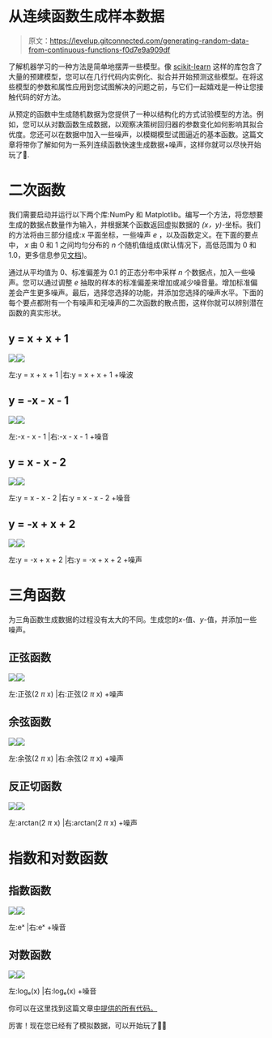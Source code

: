 # 从连续函数生成样本数据

> 原文：<https://levelup.gitconnected.com/generating-random-data-from-continuous-functions-f0d7e9a909df>

了解机器学习的一种方法是简单地摆弄一些模型。像 [scikit-learn](https://scikit-learn.org/stable/index.html) 这样的库包含了大量的预建模型，您可以在几行代码内实例化、拟合并开始预测这些模型。在将这些模型的参数和属性应用到您试图解决的问题之前，与它们一起嬉戏是一种让您接触代码的好方法。

从预定的函数中生成随机数据为您提供了一种以结构化的方式试验模型的方法。例如，您可以从对数函数生成数据，以观察决策树回归器的参数变化如何影响其拟合优度。您还可以在数据中加入一些噪声，以模糊模型试图逼近的基本函数。这篇文章将带你了解如何为一系列连续函数快速生成数据+噪声，这样你就可以尽快开始玩了🚀️.

# 二次函数

我们需要启动并运行以下两个库:NumPy 和 Matplotlib。编写一个方法，将您想要生成的数据点数量作为输入，并根据某个函数返回虚拟数据的 *(x，y)*-坐标。我们的方法将由三部分组成:x 平面坐标，一些噪声 *e* ，以及函数定义。在下面的要点中， *x* 由 0 和 1 之间均匀分布的 *n* 个随机值组成(默认情况下，高低范围为 0 和 1.0，更多信息参见[文档](https://docs.scipy.org/doc/numpy-1.15.0/reference/generated/numpy.random.uniform.html))。

通过从平均值为 0、标准偏差为 0.1 的正态分布中采样 *n* 个数据点，加入一些噪声。您可以通过调整 *e* 抽取的样本的标准偏差来增加或减少噪音量。增加标准偏差会产生更多噪声。最后，选择您选择的功能，并添加您选择的噪声水平。下面的每个要点都附有一个有噪声和无噪声的二次函数的散点图，这样你就可以辨别潜在函数的真实形状。

## y = x + x + 1

![](img/fee7c3e6b7dab0bc4e6d1281cf2a64fa.png)![](img/d69580b6e4ddb8b10d283e24cbe909f7.png)

左:y = x + x + 1 |右:y = x + x + 1 +噪波

## y = -x - x - 1

![](img/e9043a87c90c85cdfcd5851f2d1955b0.png)![](img/d5d05c08e3ee44f0bad306c3ee44252f.png)

左:-x - x - 1 |右:-x - x - 1 +噪音

## y = x - x - 2

![](img/bb2dd247b0be36890bcd9f305f7c98c6.png)![](img/d195c3c7c6d650b6f5b4f18f520088de.png)

左:y = x - x - 2 |右:y = x - x - 2 +噪音

## y = -x + x + 2

![](img/67412d62361608d3b461da8d3475566e.png)![](img/a486e824b199893ab2e65182b5b661a8.png)

左:y = -x + x + 2 |右:y = -x + x + 2 +噪声

# 三角函数

为三角函数生成数据的过程没有太大的不同。生成您的*x*-值、*y*-值，并添加一些噪声。

## 正弦函数

![](img/468be7e53a55725b7c325e0addef08a0.png)![](img/afe99a495d5542d6013989afb313699d.png)

左:正弦(2 *π* x) |右:正弦(2 *π* x) +噪声

## 余弦函数

![](img/33a7a68e8dc6f58f8897a26f250bfd52.png)![](img/48ea538f3d770e21a8af3e852c68e394.png)

左:余弦(2 *π* x) |右:余弦(2 *π* x) +噪声

## 反正切函数

![](img/a27a71b132a0db350361f2b2f07bd976.png)![](img/114c2f472c961cbfc6c26e28df96a334.png)

左:arctan(2 *π* x) |右:arctan(2 *π* x) +噪声

# 指数和对数函数

## 指数函数

![](img/32dab51946b146ab47e49f9420282176.png)![](img/147c0b906b0eb61053623e4a2e51f26f.png)

左:eˣ |右:eˣ +噪音

## 对数函数

![](img/64a330ab618f5f7a30b79ee5ba123421.png)![](img/76ae86cec70e1be30bec88d0ddf08c30.png)

左:logₑ(x) |右:logₑ(x) +噪音

你可以在这里找到这篇文章[中提供的所有代码。](https://github.com/christam96/Generate-Random-Data)

厉害！现在您已经有了模拟数据，可以开始玩了🤸‍♂️